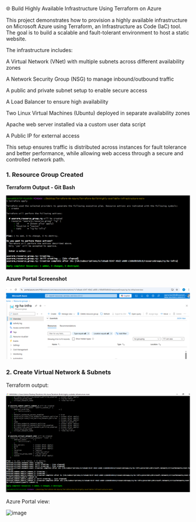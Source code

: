 🌐 Build Highly Available Infrastructure Using Terraform on Azure

This project demonstrates how to provision a highly available infrastructure on Microsoft Azure using Terraform, an Infrastructure as Code (IaC) tool. The goal is to build a scalable and fault-tolerant environment to host a static website.

The infrastructure includes:

A Virtual Network (VNet) with multiple subnets across different availability zones

A Network Security Group (NSG) to manage inbound/outbound traffic

A public and private subnet setup to enable secure access

A Load Balancer to ensure high availability

Two Linux Virtual Machines (Ubuntu) deployed in separate availability zones

Apache web server installed via a custom user data script

A Public IP for external access

This setup ensures traffic is distributed across instances for fault tolerance and better performance, while allowing web access through a secure and controlled network path.

### 1. Resource Group Created

**Terraform Output - Git Bash**

![Terraform Output](screenshots/rg-created-gitbash.png)

**Azure Portal Screenshot**

![Resource Group - Azure Portal](screenshots/rg-created-azure-portal.png)

### 2. Create Virtual Network & Subnets

Terraform output:

![Terraform Apply](./screenshots/terraform-vnet-subnet-apply.png)

Azure Portal view:

![image](https://github.com/user-attachments/assets/3abf5736-6259-44a0-be62-48ca181f7c19)




